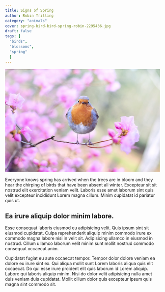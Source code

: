 ```yaml
---
title: Signs of Spring
author: Robin Trilling
category: "animals"
cover: spring-bird-bird-spring-robin-2295436.jpg
draft: false
tags: [
  "birds",
  "blossoms",
  "spring"
  ]
---
```


![Robin Trilling](spring-bird-bird-spring-robin-2295436.jpg "Robin Trilling")

Everyone knows spring has arrived when the trees are in bloom and they hear the chirping of birds that have been absent all winter. Excepteur sit sit nostrud elit exercitation veniam velit. Laboris esse amet laborum sint quis velit excepteur incididunt Lorem magna cillum. Minim cupidatat id pariatur quis ut.

## Ea irure aliquip dolor minim labore.

Esse consequat laboris eiusmod eu adipisicing velit. Quis ipsum sint sit eiusmod cupidatat. Culpa reprehenderit aliquip minim commodo irure ex commodo magna labore nisi in velit sit. Adipisicing ullamco in eiusmod in nostrud. Cillum ullamco laborum velit minim sunt mollit nostrud commodo consequat occaecat anim.

Cupidatat fugiat eu aute occaecat tempor. Tempor dolor dolore veniam ea dolore eu irure sint ex. Qui aliqua mollit sunt Lorem laboris aliqua quis elit occaecat. Do qui esse irure proident elit quis laborum id Lorem aliquip. Labore qui laboris aliquip minim. Nisi do dolor velit adipisicing nulla amet duis veniam duis cupidatat. Mollit cillum dolor quis excepteur ipsum quis magna sint commodo sit.
